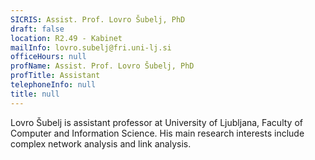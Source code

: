 ```yaml
---
SICRIS: Assist. Prof. Lovro Šubelj, PhD
draft: false
location: R2.49 - Kabinet
mailInfo: lovro.subelj@fri.uni-lj.si
officeHours: null
profName: Assist. Prof. Lovro Šubelj, PhD
profTitle: Assistant
telephoneInfo: null
title: null
---
```



Lovro Šubelj is assistant professor at University of Ljubljana, Faculty of Computer and Information Science.
His main research interests include complex network analysis and link analysis.
